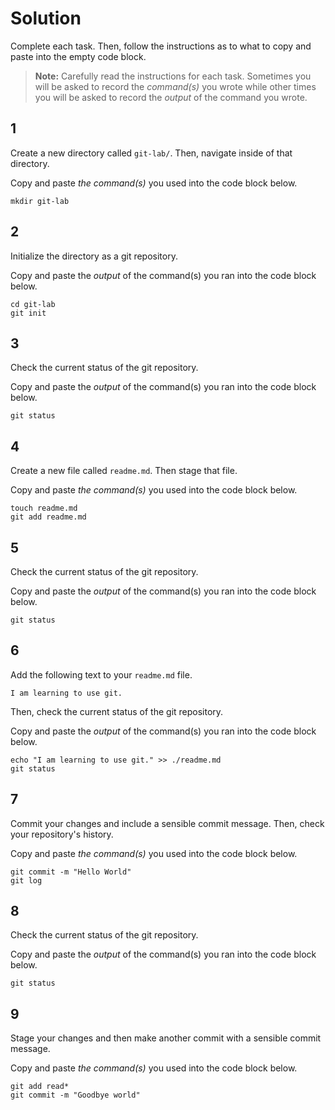 # Solution

Complete each task. Then, follow the instructions as to what to copy and paste into the empty code block.

> **Note:** Carefully read the instructions for each task. Sometimes you will be asked to record the _command(s)_ you wrote while other times you will be asked to record the _output_ of the command you wrote.

## 1

Create a new directory called `git-lab/`. Then, navigate inside of that directory.

Copy and paste _the command(s)_ you used into the code block below.

```
mkdir git-lab
```

## 2

Initialize the directory as a git repository.

Copy and paste the _output_ of the command(s) you ran into the code block below.

```
cd git-lab
git init
```

## 3

Check the current status of the git repository.

Copy and paste the _output_ of the command(s) you ran into the code block below.

```
git status
```

## 4

Create a new file called `readme.md`. Then stage that file.

Copy and paste _the command(s)_ you used into the code block below.

```
touch readme.md
git add readme.md
```

## 5

Check the current status of the git repository.

Copy and paste the _output_ of the command(s) you ran into the code block below.

```
git status
```

## 6

Add the following text to your `readme.md` file.

```
I am learning to use git.
```

Then, check the current status of the git repository.

Copy and paste the _output_ of the command(s) you ran into the code block below.

```
echo "I am learning to use git." >> ./readme.md
git status
```

## 7

Commit your changes and include a sensible commit message. Then, check your repository's history.

Copy and paste _the command(s)_ you used into the code block below.

```
git commit -m "Hello World"
git log
```

## 8

Check the current status of the git repository.

Copy and paste the _output_ of the command(s) you ran into the code block below.

```
git status
```

## 9

Stage your changes and then make another commit with a sensible commit message.

Copy and paste _the command(s)_ you used into the code block below.

```
git add read*
git commit -m "Goodbye world"
```
